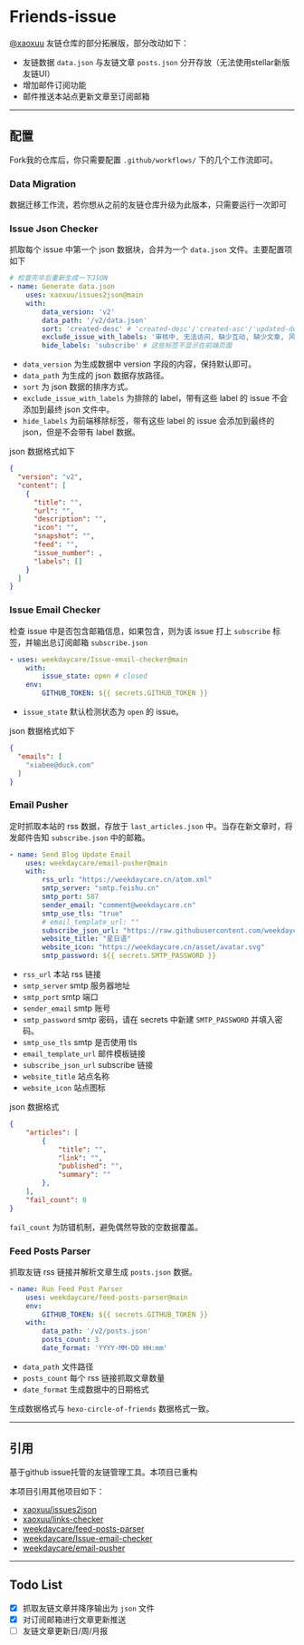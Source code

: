 # Friends-issue

[@xaoxuu](https://github.com/xaoxuu) 友链仓库的部分拓展版，部分改动如下：

- 友链数据 `data.json` 与友链文章 `posts.json` 分开存放（无法使用stellar新版友链UI）
- 增加邮件订阅功能
- 邮件推送本站点更新文章至订阅邮箱

---
## 配置

Fork我的仓库后，你只需要配置 `.github/workflows/` 下的几个工作流即可。

### Data Migration

数据迁移工作流，若你想从之前的友链仓库升级为此版本，只需要运行一次即可

### Issue Json Checker

抓取每个 issue 中第一个 json 数据块，合并为一个 `data.json` 文件。主要配置项如下

```yml
# 检查完毕后重新生成一下JSON
- name: Generate data.json
	uses: xaoxuu/issues2json@main
	with:
		data_version: 'v2'
		data_path: '/v2/data.json'
		sort: 'created-desc' # 'created-desc'/'created-asc'/'updated-desc'/'updated-asc'
		exclude_issue_with_labels: '审核中, 无法访问, 缺少互动, 缺少文章, 风险网站' # 具有哪些标签的issue不生成到JSON中
		hide_labels: 'subscribe' # 这些标签不显示在前端页面
```

- `data_version` 为生成数据中 version 字段的内容，保持默认即可。
- `data_path` 为生成的 json 数据存放路径。
- `sort` 为 json 数据的排序方式。
- `exclude_issue_with_labels` 为排除的 label，带有这些 label 的 issue 不会添加到最终 json 文件中。
- `hide_labels` 为前端移除标签，带有这些 label 的 issue 会添加到最终的 json，但是不会带有 label 数据。 

json 数据格式如下

```json
{
  "version": "v2",
  "content": [
    {
      "title": "",
      "url": "",
      "description": "",
      "icon": "",
      "snapshot": "",
      "feed": "",
      "issue_number": ,
      "labels": []
    }
  ]
}
```

### Issue Email Checker

检查 issue 中是否包含邮箱信息，如果包含，则为该 issue 打上 `subscribe` 标签，并输出总订阅邮箱 `subscribe.json`

```yml
- uses: weekdaycare/Issue-email-checker@main
	with:
		issue_state: open # closed
	env:
		GITHUB_TOKEN: ${{ secrets.GITHUB_TOKEN }}
```

- `issue_state` 默认检测状态为 `open` 的 issue。

json 数据格式如下

```json
{
  "emails": [
    "xiabee@duck.com"
  ]
}
```

### Email Pusher

定时抓取本站的 rss 数据，存放于 `last_articles.json` 中。当存在新文章时，将发邮件告知 `subscribe.json` 中的邮箱。

```yml
- name: Send Blog Update Email
	uses: weekdaycare/email-pusher@main
	with:
		rss_url: "https://weekdaycare.cn/atom.xml"
		smtp_server: "smtp.feishu.cn"
		smtp_port: 587
		sender_email: "comment@weekdaycare.cn"
		smtp_use_tls: "true"
		# email_template_url: ""
		subscribe_json_url: "https://raw.githubusercontent.com/weekdaycare/Friends-issue/output/v2/subscribe.json"
		website_title: "星日语"
		website_icon: "https://weekdaycare.cn/asset/avatar.svg"
		smtp_password: ${{ secrets.SMTP_PASSWORD }}
```

- `rss_url` 本站 rss 链接 
- `smtp_server` smtp 服务器地址
- `smtp_port` smtp 端口
- `sender_email` smtp 账号
- `smtp_password` smtp 密码，请在 secrets 中新建 `SMTP_PASSWORD` 并填入密码。
- `smtp_use_tls` smtp 是否使用 tls
- `email_template_url` 邮件模板链接
- `subscribe_json_url` subscribe 链接
- `website_title` 站点名称
- `website_icon` 站点图标

json 数据格式

```json
{
    "articles": [
        {
            "title": "",
            "link": "",
            "published": "",
            "summary": ""
        },
    ],
    "fail_count": 0
}
```

`fail_count` 为防错机制，避免偶然导致的空数据覆盖。

### Feed Posts Parser

抓取友链 rss 链接并解析文章生成 `posts.json` 数据。

```yml
- name: Run Feed Post Parser
	uses: weekdaycare/feed-posts-parser@main
	env:
		GITHUB_TOKEN: ${{ secrets.GITHUB_TOKEN }}
	with:
		data_path: '/v2/posts.json'
		posts_count: 3
		date_format: 'YYYY-MM-DD HH:mm'
```

- `data_path` 文件路径
- `posts_count` 每个 rss 链接抓取文章数量
- `date_format` 生成数据中的日期格式

生成数据格式与 `hexo-circle-of-friends` 数据格式一致。

---
## 引用

基于github issue托管的友链管理工具。本项目已重构

本项目引用其他项目如下：

- [xaoxuu/issues2json](https://github.com/xaoxuu/issues2json)
- [xaoxuu/links-checker](https://github.com/xaoxuu/links-checker)
- [weekdaycare/feed-posts-parser](https://github.com/weekdaycare/feed-posts-parser)
- [weekdaycare/Issue-email-checker](https://github.com/weekdaycare/Issue-email-checker)
- [weekdaycare/email-pusher](https://github.com/weekdaycare/email-pusher)

---
## Todo List

- [x] 抓取友链文章并降序输出为 `json` 文件
- [x] 对订阅邮箱进行文章更新推送
- [ ] 友链文章更新日/周/月报